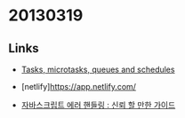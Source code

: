 # 20130319 

## Links
- [Tasks, microtasks, queues and schedules](https://jakearchibald.com/2015/tasks-microtasks-queues-and-schedules/)

- [netlify]https://app.netlify.com/

- [자바스크립트 에러 핸들링 : 신뢰 할 만한 가이드](https://fedevelopers.github.io/tech.description/%EC%9E%90%EB%B0%94%EC%8A%A4%ED%81%AC%EB%A6%BD%ED%8A%B8-%EC%97%90%EB%9F%AC-%ED%95%B8%EB%93%A4%EB%A7%81-%EC%8B%A0%EB%A2%B0-%ED%95%A0-%EB%A7%8C%ED%95%9C-%EA%B0%80%EC%9D%B4%EB%93%9C/)